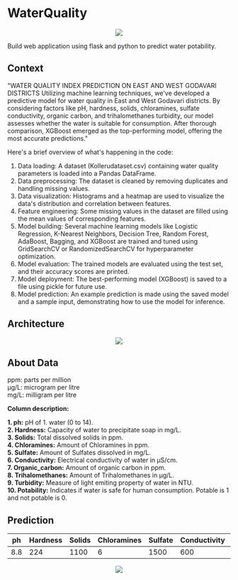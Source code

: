 # WaterQuality
<p align="center">
<img src="#" >
</p>

Build web application using flask and python to predict water potability.

## Context
"WATER QUALITY INDEX PREDICTION ON EAST AND WEST GODAVARI DISTRICTS Utilizing machine learning techniques, we've developed a predictive model for water quality in East and West Godavari districts. By considering factors like pH, hardness, solids, chloramines, sulfate conductivity, organic carbon, and trihalomethanes turbidity, our model assesses whether the water is suitable for consumption. After thorough comparison, XGBoost emerged as the top-performing model, offering the most accurate predictions."

Here's a brief overview of what's happening in the code:
1. Data loading: A dataset (Kollerudataset.csv) containing water quality parameters is loaded into a Pandas DataFrame.
2. Data preprocessing: The dataset is cleaned by removing duplicates and handling missing values.
3. Data visualization: Histograms and a heatmap are used to visualize the data's distribution and correlation between features.
4. Feature engineering: Some missing values in the dataset are filled using the mean values of corresponding features.
5. Model building: Several machine learning models like Logistic Regression, K-Nearest Neighbors, Decision Tree, Random Forest, AdaBoost, Bagging, and XGBoost are trained and tuned using GridSearchCV or RandomizedSearchCV for hyperparameter optimization.
6. Model evaluation: The trained models are evaluated using the test set, and their accuracy scores are printed.
7. Model deployment: The best-performing model (XGBoost) is saved to a file using pickle for future use.
8. Model prediction: An example prediction is made using the saved model and a sample input, demonstrating how to use the model for inference.


## Architecture
<p align="center">
<img src="#">
</p>

## About Data

ppm: parts per million\
μg/L: microgram per litre\
mg/L: milligram per litre

**Column description:**

**1. ph:** pH of 1. water (0 to 14).\
**2. Hardness:** Capacity of water to precipitate soap in mg/L.\
**3. Solids:** Total dissolved solids in ppm.\
**4. Chloramines:** Amount of Chloramines in ppm.\
**5. Sulfate:** Amount of Sulfates dissolved in mg/L.\
**6. Conductivity:** Electrical conductivity of water in μS/cm.\
**7. Organic_carbon:** Amount of organic carbon in ppm.\
**8. Trihalomethanes:** Amount of Trihalomethanes in μg/L.\
**9. Turbidity:** Measure of light emiting property of water in NTU.\
**10. Potability:** Indicates if water is safe for human consumption. Potable is 1 and not potable is 0.


## Prediction

  ph | Hardness | Solids | Chloramines | Sulfate | Conductivity | Organic_carbon | Trihalomethanes | Turbidity | Potability
 --- | --- | --- |--- |--- |--- |--- |--- |--- |---
  8.8 | 224 | 1100 | 6 | 1500 | 600 | 5 | 90 | 6 | 0


<p align="center">
<img src="#" >
</p>

